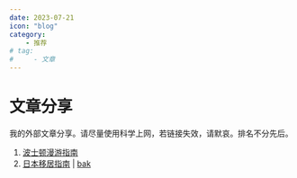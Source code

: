 ```yaml
---
date: 2023-07-21
icon: "blog"
category:
    - 推荐
# tag:
#     - 文章
---
```

# 文章分享
我的外部文章分享。请尽量使用科学上网，若链接失效，请默哀。排名不分先后。
1. [波士顿漫游指南](https://blog.zxh.io/post/2022/01/29/travel-to-boston/)
2. [日本移居指南](https://guoyu.mirror.xyz/bPaDKAcrhJGUbaXu9BWDcdD-F46gBFATTvf_qwZ9Bso) | [bak](https://ctreaderbot.vercel.app/a/D05AAicCD7-5pMw.html)